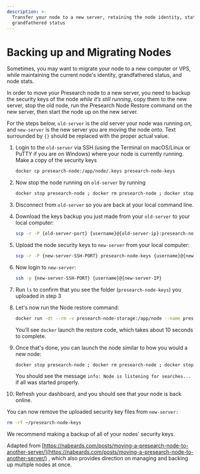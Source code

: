 ```yaml
---
description: >-
  Transfer your node to a new server, retaining the node identity, stats, and
  grandfathered status
---
```


# Backing up and Migrating Nodes

Sometimes, you may want to migrate your node to a new computer or VPS, while maintaining the current node's identity, grandfathered status, and node stats.

In order to move your Presearch node to a new server, you need to backup the security keys of the node _while it’s still running_, copy them to the new server, stop the old node, run the Presearch Node Restore command on the new server, then start the node up on the new server.

For the steps below, `old-server` is the old server your node was running on, and `new-server` is the new server you are moving the node onto. Text surrounded by `{}` should be replaced with the proper actual value.

1.  Login to the `old-server` via SSH (using the Terminal on macOS/Linux or PuTTY if you are on Windows) where your node is currently running. Make a copy of the security keys

    ```bash
    docker cp presearch-node:/app/node/.keys presearch-node-keys
    ```
2.  Now stop the node running on `old-server` by running

    ```bash
    docker stop presearch-node ; docker rm presearch-node ; docker stop presearch-auto-updater ; docker rm presearch-auto-updater
    ```
3. Disconnect from `old-server` so you are back at your local command line.
4.  Download the keys backup you just made from your `old-server` to your local computer:

    ```bash
    scp -r -P {old-server-port} {username}@{old-server-ip}:presearch-node-keys ~/
    ```
5.  Upload the node security keys to `new-server` from your local computer:

    ```bash
    scp -r -P {new-server-SSH-PORT} presearch-node-keys {username}@{new-server-IP}:
    ```
6.  Now login to `new-server`:

    ```bash
    ssh -p {new-server-SSH-PORT} {username}@{new-server-IP}
    ```
7. Run `ls` to confirm that you see the folder (`presearch-node-keys`) you uploaded in step 3
8.  Let's now run the Node restore command:

    ```bash
    docker run -dt --rm -v presearch-node-storage:/app/node --name presearch-restore presearch/node ; docker cp presearch-node-keys/. presearch-restore:/app/node/.keys/ ; docker stop presearch-restore
    ```

    You'll see `docker` launch the restore code, which takes about 10 seconds to complete.
9.  Once that's done, you can launch the node similar to how you would a new node:

    ```bash
    docker stop presearch-node ; docker rm presearch-node ; docker stop presearch-auto-updater ; docker rm presearch-auto-updater ; docker run -d --name presearch-auto-updater --restart=unless-stopped -v /var/run/docker.sock:/var/run/docker.sock presearch/auto-updater --cleanup --interval 900 presearch-auto-updater presearch-node && docker pull presearch/node && docker run -dt --name presearch-node --restart=unless-stopped -v presearch-node-storage:/app/node presearch/node && sleep 10 && docker logs presearch-node
    ```

    You should see the message `info: Node is listening for searches...` if all was started properly.
10. Refresh your dashboard, and you should see that your node is back online.

You can now remove the uploaded security key files from `new-server:`

```bash
rm -rf ~/presearch-node-keys
```

We recommend making a backup of all of your nodes' security keys.



Adapted from [https://nabeards.com/posts/moving-a-presearch-node-to-another-server/](https://nabeards.com/posts/moving-a-presearch-node-to-another-server/) , which also provides direction on managing and backing up multiple nodes at once.
